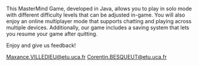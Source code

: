 This MasterMind Game, developed in Java, allows you to play in solo mode with different difficulty levels that can be adjusted in-game. You will also enjoy an online multiplayer mode that supports chatting and playing across multiple devices. Additionally, our game includes a saving system that lets you resume your game after quitting.

Enjoy and give us feedback!

Maxance.VILLEDIEU@etu.uca.fr
Corentin.BESQUEUT@etu.uca.fr